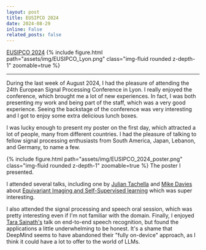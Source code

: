 ```yaml
---
layout: post
title: EUSIPCO 2024
date: 2024-08-29
inline: False
related_posts: false
---
```


[EUSIPCO 2024](https://eusipcolyon.sciencesconf.org/)
{% include figure.html path="assets/img/EUSIPCO_Lyon.png" class="img-fluid rounded z-depth-1" zoomable=true %}

***

During the last week of August 2024, I had the pleasure of attending the 24th European Signal Processing Conference in Lyon.
I really enjoyed the conference, which brought me a lot of new experiences. In fact, I was both presenting my work and being part of the staff, which was a very good experience.
Seeing the backstage of the conference was very interesting and I got to enjoy some extra delicious lunch boxes.

I was lucky enough to present my poster on the first day, which attracted a lot of people, many from different countries.
I had the pleasure of talking to fellow signal processing enthusiasts from South America, Japan, Lebanon, and Germany, to name a few.

{% include figure.html path="assets/img/EUSIPCO_2024_poster.png" class="img-fluid rounded z-depth-1" zoomable=true %}
The poster I presented.

I attended several talks, including one by [Julian Tachella](https://tachella.github.io/) and [Mike Davies](https://www.eng.ed.ac.uk/about/people/professor-michael-e-davies) about [Equivariant Imaging and Self-Supervised learning](https://tachella.github.io/projects/selfsuptutorial/) which was super interesting.

I also attended the signal processing and speech oral session, which was pretty interesting even if I'm not familiar with the domain.
Finally, I enjoyed [Tara Sainath's](https://sites.google.com/site/tsainath/) talk on end-to-end speech recognition, but found the applications a little underwhelming to be honest. It's a shame that DeepMind seems to have abandoned their "fully on-device" approach, as I think it could have a lot to offer to the world of LLMs.
